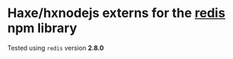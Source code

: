 # Haxe/hxnodejs externs for the [redis](https://www.npmjs.com/package/redis) npm library

Tested using `redis` version **2.8.0**